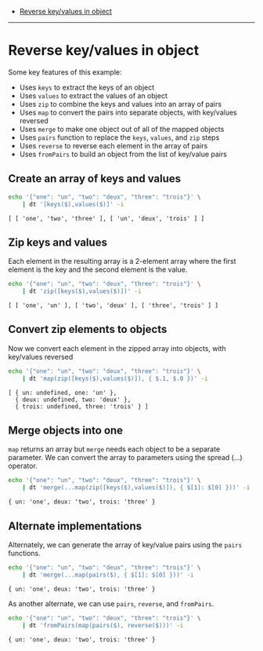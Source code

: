 - [Reverse key/values in object](#reverse-keyvalues-in-object)

---

# Reverse key/values in object

Some key features of this example:

- Uses `keys` to extract the keys of an object
- Uses `values` to extract the values of an object
- Uses `zip` to combine the keys and values into an array of pairs
- Uses `map` to convert the pairs into separate objects, with key/values reversed
- Uses `merge` to make one object out of all of the mapped objects
- Uses `pairs` function to replace the `keys`, `values`, and `zip` steps
- Uses `reverse` to reverse each element in the array of pairs
- Uses `fromPairs` to build an object from the list of key/value pairs

## Create an array of keys and values

```bash
echo '{"one": "un", "two": "deux", "three": "trois"}' \
    | dt '[keys($),values($)]' -i
```

```
[ [ 'one', 'two', 'three' ], [ 'un', 'deux', 'trois' ] ]
```

## Zip keys and values

Each element in the resulting array is a 2-element array where the first element is the key and the second element is the value.

```bash
echo '{"one": "un", "two": "deux", "three": "trois"}' \
    | dt 'zip([keys($),values($)])' -i
```

```
[ [ 'one', 'un' ], [ 'two', 'deux' ], [ 'three', 'trois' ] ]
```

## Convert zip elements to objects

Now we convert each element in the zipped array into objects, with key/values reversed

```bash
echo '{"one": "un", "two": "deux", "three": "trois"}' \
    | dt 'map(zip([keys($),values($)]), { $.1, $.0 })' -i
```

```
[ { un: undefined, one: 'un' },
  { deux: undefined, two: 'deux' },
  { trois: undefined, three: 'trois' } ]
```

## Merge objects into one

`map` returns an array but `merge` needs each object to be a separate parameter. We can convert the array to parameters using the spread (...) operator.

```bash
echo '{"one": "un", "two": "deux", "three": "trois"}' \
    | dt 'merge(...map(zip([keys($),values($)]), { $[1]: $[0] }))' -i
```

```
{ un: 'one', deux: 'two', trois: 'three' }
```

## Alternate implementations

Alternately, we can generate the array of key/value pairs using the `pairs` functions.

```bash
echo '{"one": "un", "two": "deux", "three": "trois"}' \
    | dt 'merge(...map(pairs($), { $[1]: $[0] }))' -i
```

```
{ un: 'one', deux: 'two', trois: 'three' }
```

As another alternate, we can use `pairs`, `reverse`, and `fromPairs`.

```bash
echo '{"one": "un", "two": "deux", "three": "trois"}' \
    | dt 'fromPairs(map(pairs($), reverse($)))' -i
```

```
{ un: 'one', deux: 'two', trois: 'three' }
```

